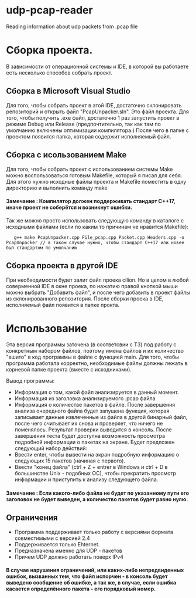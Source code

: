 # udp-pcap-reader
Reading information about udp packets from .pcap file

# Сборка проекта.
В зависимости от операционной системы и IDE, в которой вы работаете есть несколько способов собрать проект.

## Сборка в Microsoft Visual Studio
Для того, чтобы собрать проект в этой IDE, достаточно склонировать репозиторий и открыть файл "PcapUnpacker.sln". Это файл проекта.
Для того, чтобы получить .exe файл, достаточно 1 раз запустить проект в режиме Debug или Release (предпочтительно, так как там по умолчанию включены оптимизации компилятора.)
После чего в папке с проектом появится папка, которая содержит исполняемый файл.

## Сборка с исользованием Make
Для того, чтобы собрать проект с использованием системы Make можно воспользоваться готовым Makefile, который я писал для себя. Для этого нужно исходные файлы проекта и Makefile поместить в одну директорию и выполнить команду make
#### Замечание : Компилятор должен поддерживать стандарт С++17, иначе проект не соберётся и возникнут ошибки.

Так же можно просто использовать следующую команду в каталоге с исходными файлами (если по каким то причинам не нравится Makefile):


       g++ make PcapUnpacker.cpp File_pcap.cpp Packet.cpp Headers.cpp -o PcapUnpacker // в таком случае нужно, чтобы стандарт С++17 или новее был стандартом по умолчанию
       
## Сборка проекта в другой IDE

При необходимости будет залит файл проека cilion. Но в целом в любой соверменной IDE в окне проека, по нажатию правой кнопкой мыши можно выбрать "Добавить файл", и после чего добавить в проект файлы из склонированного репозитория. После сборки проека в IDE, исполняемый файл появится в папке прокта.

# Использование

Эта версия программы заточена (в соответсвии с ТЗ) под работу с конкретным набором файлов, поэтому имена файлов и их количество "вшито" в код программы в файле с функцией main.
Для того, чтобы программа работала корректно, необходимые файлы должны лежать в корневой папке проекта (вместе с исходниками).

Вывод программы:
- Информация о том, какой файл анализируется в данный момент.
- Информация из заголовка анализируемого .pcap файла
- Информация о количестве пакетов в файле.
После завершения анализа очередного файла будет запущена функция, которая записывает данные извлеченные из файла в другой бинарный файл, после чего считывает их снова и проверяет, что ничего не поменялось. Результат проверки выводится в консоль.
После завершения теста будет доступна возможность просмотра подробной информации о пакетах на экране. 
Будет предложен следующий набор действий:
- Ввести enter, чтобы вывести на экран подробную информацию о следующих 15 пакетов (начиная с первого).
- Ввести "конец файла" (ctrl + Z + entrer в Windows и ctrl + D в большинстве Unix - подобных ОС), чтобы  прекратить просмотр информации и приступить к анализу следующего файла.

#### Замечание : Если какого-либо файла не будет по указанному пути его заголовок не будет выведен, а количество пакетов будет равно нулю.
## Ограничения
- Программа поддерживает только работу с версиями формата совместимыми с версией 2.4
- Поддерживается только Ehternet.
- Предназначена именно для UDP - пакетов
- Причем UDP должно работать поверх IPv4

#### В случае нарушения ограничений, или каких-либо непредвиденных ошибок, вызванных тем, что файл испорчен - в консоль будет выведено сообщение об ошибке, а так же, в случае, если ошибка касается определённого пакета - его порядковый номер.

